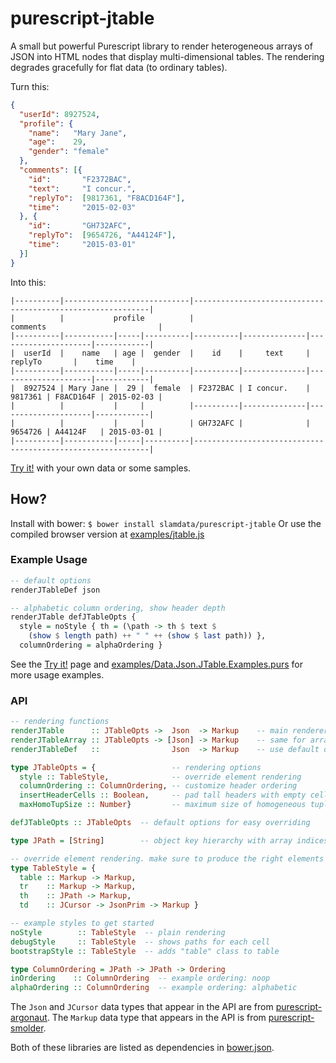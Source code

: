 # purescript-jtable

A small but powerful Purescript library to render heterogeneous arrays of JSON into HTML nodes that display multi-dimensional tables. The rendering degrades gracefully for flat data (to ordinary tables).


Turn this:

```json
{
  "userId": 8927524,
  "profile": {
    "name":   "Mary Jane",
    "age":    29,
    "gender": "female"
  },
  "comments": [{
    "id":       "F2372BAC",
    "text":     "I concur.",
    "replyTo":  [9817361, "F8ACD164F"],
    "time":     "2015-02-03"
  }, {
    "id":       "GH732AFC",
    "replyTo":  [9654726, "A44124F"],
    "time":     "2015-03-01"
  }]
}
```

Into this:

```
|----------|----------------------------|------------------------------------------------------------|
|          |           profile          |                           comments                         |
|----------|-----------|-----|----------|----------|--------------|---------------------|------------|
|  userId  |    name   | age |  gender  |    id    |     text     |       replyTo       |    time    |
|----------|-----------|-----|----------|----------|--------------|---------------------|------------|
|  8927524 | Mary Jane |  29 |  female  | F2372BAC | I concur.    | 9817361 | F8ACD164F | 2015-02-03 |
|          |           |     |          |----------|--------------|---------------------|------------|
|          |           |     |          | GH732AFC |              | 9654726 | A44124F   | 2015-03-01 |
|----------|-----------|-----|----------|------------------------------------------------------------|
```

[Try it!](http://rawgit.com/brainrape/purescript-jtable/dev/examples/try.html) with your own data or some samples.


## How?

Install with bower: `$ bower install slamdata/purescript-jtable`
Or use the compiled browser version at [examples/jtable.js](examples/jtable.js)


### Example Usage

```purescript
-- default options
renderJTableDef json

-- alphabetic column ordering, show header depth
renderJTable defJTableOpts {
  style = noStyle { th = (\path -> th $ text $ 
    (show $ length path) ++ " " ++ (show $ last path)) },
  columnOrdering = alphaOrdering }

```
See the [Try it!](http://rawgit.com/brainrape/purescript-jtable/dev/examples/try.html) page and [examples/Data.Json.JTable.Examples.purs](examples/Data.Json.JTable.Examples.purs) for more usage examples.


### API

```purescript
-- rendering functions
renderJTable      :: JTableOpts ->  Json  -> Markup    -- main renderer
renderJTableArray :: JTableOpts -> [Json] -> Markup    -- same for arrays
renderJTableDef   ::                Json  -> Markup    -- use default options

type JTableOpts = {                 -- rendering options
  style :: TableStyle,              -- override element rendering
  columnOrdering :: ColumnOrdering, -- customize header ordering
  insertHeaderCells :: Boolean,     -- pad tall headers with empty cells above
  maxHomoTupSize :: Number}         -- maximum size of homogeneous tuples

defJTableOpts :: JTableOpts  -- default options for easy overriding

type JPath = [String]        -- object key hierarchy with array indices omitted

-- override element rendering. make sure to produce the right elements
type TableStyle = {  
  table :: Markup -> Markup,
  tr    :: Markup -> Markup,
  th    :: JPath -> Markup,
  td    :: JCursor -> JsonPrim -> Markup }

-- example styles to get started
noStyle        :: TableStyle  -- plain rendering
debugStyle     :: TableStyle  -- shows paths for each cell
bootstrapStyle :: TableStyle  -- adds "table" class to table

type ColumnOrdering = JPath -> JPath -> Ordering 
inOrdering    :: ColumnOrdering  -- example ordering: noop
alphaOrdering :: ColumnOrdering  -- example ordering: alphabetic
```

The `Json` and `JCursor` data types that appear in the API are from [purescript-argonaut](https://github.com/purescript-contrib/purescript-argonaut). The `Markup` data type that appears in the API is from [purescript-smolder](https://github.com/bodil/purescript-smolder). 

Both of these libraries are listed as dependencies in [bower.json](bower.json).
